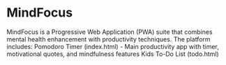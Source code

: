 # MindFocus
MindFocus is a Progressive Web Application (PWA) suite that combines mental health enhancement with productivity techniques. The platform includes:  Pomodoro Timer (index.html) - Main productivity app with timer, motivational quotes, and mindfulness features Kids To-Do List (todo.html) 
